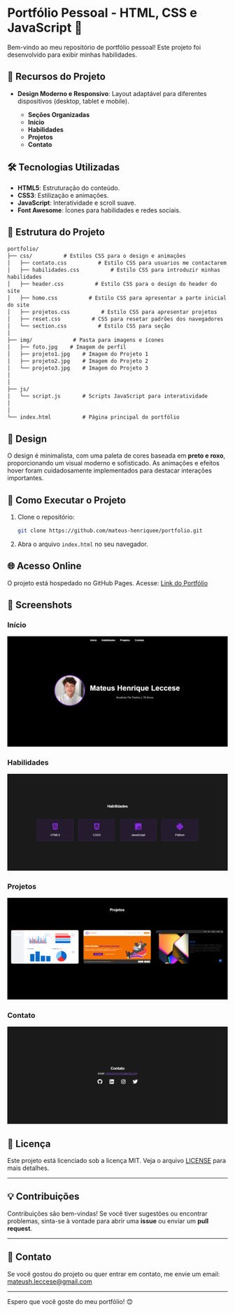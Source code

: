 # Portfólio Pessoal - HTML, CSS e JavaScript 👻

Bem-vindo ao meu repositório de portfólio pessoal! Este projeto foi desenvolvido para exibir minhas habilidades.

## 🚀 Recursos do Projeto

- **Design Moderno e Responsivo**: Layout adaptável para diferentes dispositivos (desktop, tablet e mobile).
  
  - **Seções Organizadas**
  - **Início**
  - **Habilidades**
  - **Projetos**
  - **Contato**

## 🛠️ Tecnologias Utilizadas

- **HTML5**: Estruturação do conteúdo.
- **CSS3**: Estilização e animações.
- **JavaScript**: Interatividade e scroll suave.
- **Font Awesome**: Ícones para habilidades e redes sociais.

## 📁 Estrutura do Projeto

```
portfolio/
├── css/          # Estilos CSS para o design e animações
│   ├── contato.css          # Estilo CSS para usuarios me contactarem
│   ├── habilidades.css          # Estilo CSS para introduzir minhas habilidades
│   ├── header.css          # Estilo CSS para o design do header do site
│   ├── home.css          # Estilo CSS para apresentar a parte inicial do site
│   ├── projetos.css          # Estilo CSS para apresentar projetos
│   ├── reset.css          # CSS para resetar padrões dos navegadores
│   └── section.css          # Estilo CSS para seção
│
├── img/             # Pasta para imagens e ícones
│   ├── foto.jpg    # Imagem de perfil
│   ├── projeto1.jpg    # Imagem do Projeto 1
│   ├── projeto2.jpg    # Imagem do Projeto 2
│   └── projeto3.jpg    # Imagem do Projeto 3
│
│
├── js/
│   └── script.js       # Scripts JavaScript para interatividade
│
│ 
└── index.html          # Página principal do portfólio
```

## 🎨 Design

O design é minimalista, com uma paleta de cores baseada em **preto e roxo**, proporcionando um visual moderno e sofisticado. As animações e efeitos hover foram cuidadosamente implementados para destacar interações importantes.

## 🚀 Como Executar o Projeto

1. Clone o repositório:
   ```bash
   git clone https://github.com/mateus-henriquee/portfolio.git
   ```
2. Abra o arquivo `index.html` no seu navegador.

## 🌐 Acesso Online

O projeto está hospedado no GitHub Pages. Acesse: [Link do Portfólio](vercelllll)

## 📸 Screenshots

### Início
![Início](img/screenshots/inicio.png)

### Habilidades
![Habilidades](img/screenshots/habilidades.png)

### Projetos
![Projetos](img/screenshots/projetos.png)

### Contato
![Contato](img/screenshots/contato.png)

## 📄 Licença

Este projeto está licenciado sob a licença MIT. Veja o arquivo [LICENSE](LICENSE) para mais detalhes.

---

## 💡 Contribuições

Contribuições são bem-vindas! Se você tiver sugestões ou encontrar problemas, sinta-se à vontade para abrir uma **issue** ou enviar um **pull request**.

---

## 📧 Contato

Se você gostou do projeto ou quer entrar em contato, me envie um email: [mateush.leccese@gmail.com](mateush.leccese@gmail.com)

---

Espero que você goste do meu portfólio! 😊

